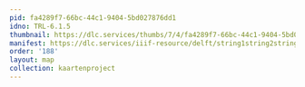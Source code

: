 ```yaml
---
pid: fa4289f7-66bc-44c1-9404-5bd027876dd1
idno: TRL-6.1.5
thumbnail: https://dlc.services/thumbs/7/4/fa4289f7-66bc-44c1-9404-5bd027876dd1/full/400,339/0/default.jpg
manifest: https://dlc.services/iiif-resource/delft/string1string2string3/kaartenproject-2007/TRL-6.1.5
order: '188'
layout: map
collection: kaartenproject
---
```

